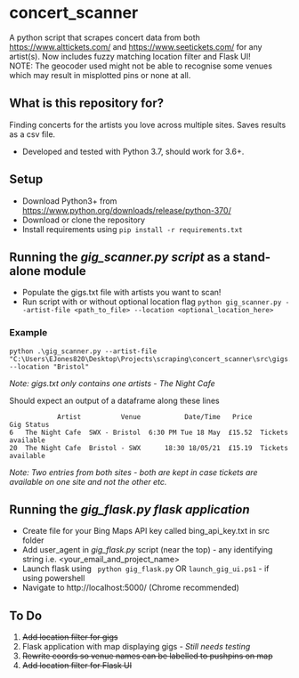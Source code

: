 # concert_scanner
A python script that scrapes concert data from both https://www.alttickets.com/ and https://www.seetickets.com/ for any artist(s). Now includes fuzzy matching location filter and Flask UI! <br> NOTE: The geocoder used might not be able to recognise some venues which may result in misplotted pins or none at all. 

## What is this repository for? ##
Finding concerts for the artists you love across multiple sites. Saves results as a csv file.
* Developed and tested with Python 3.7, should work for 3.6+.

## Setup ##
* Download Python3+ from https://www.python.org/downloads/release/python-370/
* Download or clone the repository 
* Install requirements using ```pip install -r requirements.txt```

## Running the *gig_scanner.py script* as a stand-alone module ##
* Populate the gigs.txt file with artists you want to scan!
* Run script with or without optional location flag ```python gig_scanner.py --artist-file <path_to_file> --location <optional_location_here>```

### Example ###
``` 
python .\gig_scanner.py --artist-file "C:\Users\EJones820\Desktop\Projects\scraping\concert_scanner\src\gigs.txt" --location "Bristol" 
````
*Note: gigs.txt only contains one artists - The Night Cafe*

Should expect an output of a dataframe along these lines
```
            Artist          Venue           Date/Time   Price         Gig Status
6   The Night Cafe  SWX - Bristol  6:30 PM Tue 18 May  £15.52  Tickets available
20  The Night Cafe  Bristol - SWX      18:30 18/05/21  £15.19  Tickets available
```
*Note: Two entries from both sites - both are kept in case tickets are available on one site and not the other etc.*
## Running the *gig_flask.py flask application* ##
* Create file for your Bing Maps API key called bing_api_key.txt in src folder
* Add user_agent in *gig_flask.py* script (near the top) - any identifying string i.e. <your_email_and_project_name>
* Launch flask using ``` python gig_flask.py``` OR ```launch_gig_ui.ps1``` - if using powershell
* Navigate to http://localhost:5000/ (Chrome recommended)

## To Do ##
1. <s>Add location filter for gigs</s>
2. Flask application with map displaying gigs - *Still needs testing*
3. <s>Rewrite coords so venue names can be labelled to pushpins on map</s>
4. <s>Add location filter for Flask UI</s>
